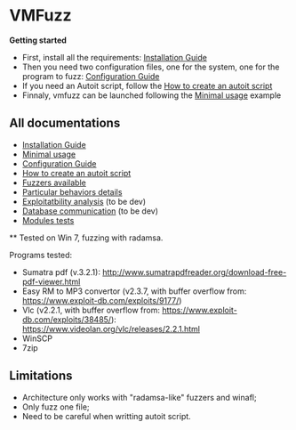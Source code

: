 VMFuzz
=====================================

**Getting started**
- First, install all the requirements: [Installation Guide](Install.md) 
- Then you need two configuration files, one for the system, one for the program to fuzz: [Configuration Guide](Configuration.md)
- If you need an Autoit script, follow the [How to create an autoit script](autoit_lib/)
- Finnaly, vmfuzz can be launched following the [Minimal usage](Usage.md) example


**All documentations**
-----------------------
- [Installation Guide](Install.md)
- [Minimal usage](Usage.md)
- [Configuration Guide](Configuration.md)
- [How to create an autoit script](autoit_lib/)
- [Fuzzers available](fuzzers/README.md)
- [Particular behaviors details](Behavior.md)
- [Exploitatbility analysis](exploitability/) (to be dev)
- [Database communication](Database.md) (to be dev)
- [Modules tests](tests/README.md) 

**
Tested on Win 7, fuzzing with radamsa.

Programs tested:
- Sumatra pdf (v.3.2.1): http://www.sumatrapdfreader.org/download-free-pdf-viewer.html
- Easy RM to MP3 convertor (v2.3.7, with buffer overflow from: https://www.exploit-db.com/exploits/9177/)
- Vlc (v2.2.1, with buffer overflow from: https://www.exploit-db.com/exploits/38485/): https://www.videolan.org/vlc/releases/2.2.1.html
- WinSCP 
- 7zip


**Limitations**
----------------

- Architecture only works with "radamsa-like" fuzzers and winafl;
- Only fuzz one file;
- Need to be careful when writting autoit script.

